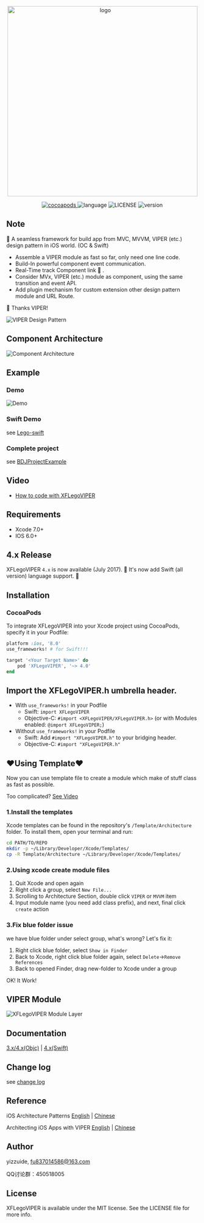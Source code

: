 <p align="center">
    <img src="./ScreenShot/logo.png" alt="logo" width="499"/>
</p>
<p align="center">
  <a href="http://cocoadocs.org/docsets/XFLegoVIPER">
  	<img src="https://img.shields.io/badge/cocoapods-v4.4.1-brightgreen.svg" alt="cocoapods" />
  </a>
  <img src="https://img.shields.io/badge/language-ObjC-orange.svg" alt="language" />
  <img src="https://img.shields.io/npm/l/express.svg" alt="LICENSE" />
  <img src="https://img.shields.io/badge/platform-ios6%2B-green.svg" alt="version" />
</p>

## Note
🚀 A seamless framework for build app from MVC, MVVM, VIPER (etc.) design pattern in iOS world. (OC & Swift)
* Assemble a VIPER module as fast so far, only need one line code.
* Build-In powerful component event communication.
* Real-Time track Component link 💫 .
* Consider MVx, VIPER (etc.) module as component, using the same transition and event API.
* Add plugin mechanism for custom extension other design pattern module and URL Route.

🍺 Thanks VIPER!

![VIPER Design Pattern](https://www.objc.io/images/issue-13/2014-06-07-viper-intro-0a53d9f8.jpg)

## Component Architecture
![Component Architecture](./ScreenShot/construct.png)

## Example
### Demo
![Demo](./ScreenShot/usage.gif)

### Swift Demo
see [Lego-swift](https://github.com/yizzuide/Lego-swift)

### Complete project
see [BDJProjectExample](https://github.com/yizzuide/BDJProjectExample)

## Video
- [How to code with XFLegoVIPER](https://pan.baidu.com/s/1o8yeyN4)


## Requirements
* Xcode 7.0+
* IOS 6.0+

## 4.x Release
XFLegoVIPER `4.x` is now available (July 2017). 🎉 It's now add Swift (all version) language support. 🎉


## Installation
### CocoaPods
To integrate XFLegoVIPER into your Xcode project using CocoaPods, specify it in your Podfile:
```ruby
platform :ios, '8.0'
use_frameworks! # for Swift!!!

target '<Your Target Name>' do
    pod 'XFLegoVIPER', '~> 4.0'
end
```
## Import the XFLegoVIPER.h umbrella header.
- With `use_frameworks!` in your Podfile
    * Swift: `import XFLegoVIPER`
    * Objective-C: `#import <XFLegoVIPER/XFLegoVIPER.h>` (or with Modules enabled: `@import XFLegoVIPER;`)
- Without `use_frameworks!` in your Podfile
    * Swift: Add `#import "XFLegoVIPER.h"` to your bridging header.
    * Objective-C: `#import "XFLegoVIPER.h"`

## ❤Using Template❤
Now you can use template file to create a module which make of stuff class as fast as possible.

Too complicated? [See Video](https://pan.baidu.com/s/1mihYccw)

### 1.Install the templates
Xcode templates can be found in the repository's `/Template/Architecture` folder. To install them, open your terminal and run:
```bash
cd PATH/TO/REPO
mkdir -p ~/Library/Developer/Xcode/Templates/
cp -R Template/Architecture ~/Library/Developer/Xcode/Templates/
```

### 2.Using xcode create module files
1. Quit Xcode and open again
2. Right click a group, select `New File...`
3. Scrolling to Architecture Section, double click `VIPER` or `MVVM` item
4. Input module name (you need add class prefix), and next, final click `create` action

### 3.Fix blue folder issue
we have blue folder under select group, what's wrong? Let's fix it:

1. Right click blue folder, select `Show in Finder`
2. Back to Xcode, right click blue folder again, select `Delete`->`Remove References`
3. Back to opened Finder, drag new-folder to Xcode under a group

OK! It Work!

## VIPER Module
![XFLegoVIPER Module Layer](./ScreenShot/framework.png)

## Documentation
[3.x/4.x(Objc)](https://github.com/yizzuide/XFLegoVIPER/wiki/1.-Getting-Started-(%E5%BF%AB%E9%80%9F%E5%BC%80%E5%A7%8B))
 | [4.x(Swift)](https://github.com/yizzuide/Lego-swift)

## Change log
see [change log](./RELEASE.md)

## Reference
iOS Architecture Patterns [English](https://medium.com/ios-os-x-development/ios-architecture-patterns-ecba4c38de52#.6tpii2lax) | [Chinese](http://www.cocoachina.com/ios/20160108/14916.html?utm_source=tuicool&utm_medium=referral)

Architecting iOS Apps with VIPER [English](https://www.objc.io/issues/13-architecture/viper/) | [Chinese](https://objccn.io/issue-13-5/)

## Author
yizzuide, fu837014586@163.com

QQ讨论群：450518005

## License
XFLegoVIPER is available under the MIT license. See the LICENSE file for more info.

